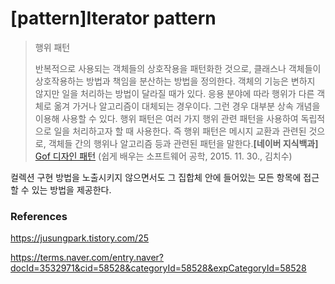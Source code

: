 # [pattern]Iterator pattern

> 행위 패턴
>
> 반복적으로 사용되는 객체들의 상호작용을 패턴화한 것으로, 클래스나 객체들이 상호작용하는 방법과 책임을 분산하는 방법을 정의한다. 객체의 기능은 변하지 않지만 일을 처리하는 방법이 달라질 때가 있다. 응용 분야에 따라 행위가 다른 객체로 옮겨 가거나 알고리즘이 대체되는 경우이다. 그런 경우 대부분 상속 개념을 이용해 사용할 수 있다. 행위 패턴은 여러 가지 행위 관련 패턴을 사용하여 독립적으로 일을 처리하고자 할 때 사용한다. 즉 행위 패턴은 메시지 교환과 관련된 것으로, 객체들 간의 행위나 알고리즘 등과 관련된 패턴을 말한다.**[네이버 지식백과]** [Gof 디자인 패턴](https://terms.naver.com/entry.naver?docId=3532958) (쉽게 배우는 소프트웨어 공학, 2015. 11. 30., 김치수)

컬렉션 구현 방법을 노출시키지 않으면서도 그 집합체 안에 들어있는 모든 항목에 접근할 수 있는 방법을 제공한다.





### References

https://jusungpark.tistory.com/25

https://terms.naver.com/entry.naver?docId=3532971&cid=58528&categoryId=58528&expCategoryId=58528

